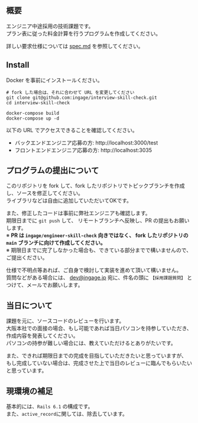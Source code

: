 ## 概要

エンジニア中途採用の技術課題です。  
プラン表に従った料金計算を行うプログラムを作成してください。  

詳しい要求仕様については [spec.md](spec.md) を参照してください。

## Install

Docker を事前にインストールください。

```shell
# fork した場合は、それに合わせて URL を変更してください
git clone git@github.com:ingage/interview-skill-check.git
cd interview-skill-check

docker-compose build
docker-compose up -d
```

以下の URL でアクセスできることを確認してください。

- バックエンドエンジニア応募の方: http://localhost:3000/test
- フロントエンドエンジニア応募の方: http://localhost:3035

## プログラムの提出について
このリポジトリを fork して、fork したリポジトリでトピックブランチを作成し、ソースを修正してください。  
ライブラリなどは自由に追加していただいてOKです。  

また、修正したコードは事前に弊社エンジニアも確認します。  
期限日までに `git push` して、 リモートブランチへ反映し、PR の提出もお願いします。  
※ **PR は `ingage/engineer-skill-check` 向きではなく、 fork したリポジトリの `main` ブランチに向けて作成してください。**  
※ 期限日までに完了しなかった場合も、できている部分までで構いませんので、ご提出ください。  

仕様で不明点等あれば、ご自身で検討して実装を進めて頂いて構いません。  
質問などがある場合には、 dev@ingage.jp 宛に、件名の頭に `【採用課題質問】` とつけて、メールでお願いします。

## 当日について
課題を元に、ソースコードのレビューを行います。  
大阪本社での面接の場合、もし可能であれば当日パソコンを持参していただき、作成内容を発表してください。  
パソコンの持参が難しい場合には、教えていただけるとありがたいです。

また、できれば期限日までの完成を目指していただきたいと思っていますが、
もし完成していない場合は、完成させた上で当日のレビューに臨んでもらいたいと思っています。

## 現環境の補足
基本的には、`Rails 6.1` の構成です。  
また、`active_record`に関しては、除去しています。
